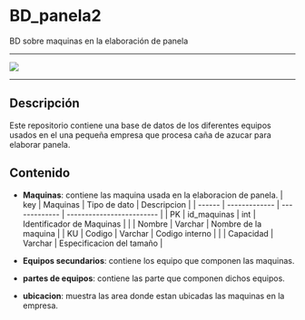 # BD_panela2
BD sobre maquinas en la elaboración de panela

<hr>
    <img src="https://www.civitatis.com/f/colombia/pereira/tour-panela-589x392.jpg">
<hr>

## Descripción

Este repositorio contiene una base de datos de los diferentes equipos usados en el una pequeña empresa que procesa caña de azucar para elaborar panela.

## Contenido

- **Maquinas**: contiene las maquina usada en la elaboracion de panela.
| key    | Maquinas      | Tipo de dato  | Descripcion               |
| ------ | ------------- | ------------- | ------------------------- |
| PK     | id_maquinas   | int           | Identificador de Maquinas |
|        | Nombre        | Varchar       | Nombre de la maquina      |
|  KU    | Codigo        | Varchar       | Codigo interno            |
|        | Capacidad     | Varchar       | Especificacion del tamaño |


- **Equipos secundarios**: contiene los equipo que componen las maquinas.
- **partes de equipos**: contiene las parte que componen dichos equipos.
- **ubicacion**: muestra las area donde estan ubicadas las maquinas en la empresa.


